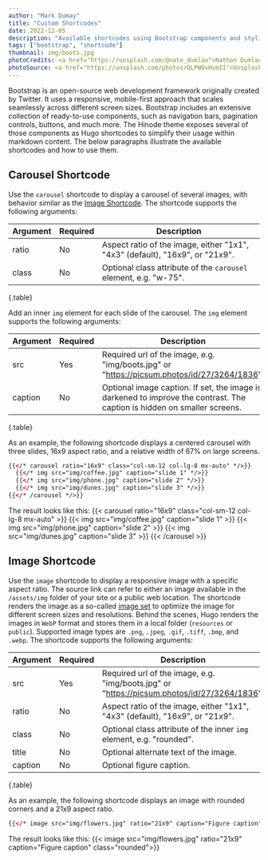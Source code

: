 ```yaml
---
author: "Mark Dumay"
title: "Custom Shortcodes"
date: 2022-12-05
description: "Available shortcodes using Bootstrap components and styling"
tags: ["bootstrap", "shortcode"]
thumbnail: img/boots.jpg
photoCredits: <a href="https://unsplash.com/@nate_dumlao">Nathan Dumlao</a>
photoSource: <a href="https://unsplash.com/photos/QLPWQvHvmII">Unsplash</a>
---
```


Bootstrap is an open-source web development framework originally created by Twitter. It uses a responsive, mobile-first approach that scales seamlessly across different screen sizes. Bootstrap includes an extensive collection of ready-to-use components, such as navigation bars, pagination controls, buttons, and much more. The Hinode theme exposes several of those components as Hugo shortcodes to simplify their usage within markdown content. The below paragraphs illustrate the available shortcodes and how to use them.

## Carousel Shortcode

Use the `carousel` shortcode to display a carousel of several images, with behavior similar as the [Image Shortcode](#image-shortcode). The shortcode supports the following arguments:

| Argument  | Required | Description |
|-----------|----------|-------------|
| ratio     | No  | Aspect ratio of the image, either "1x1", "4x3" (default), "16x9", or "21x9". |
| class     | No  | Optional class attribute of the `carousel` element, e.g. "w-75". |
{.table}

Add an inner `img` element for each slide of the carousel. The `img` element supports the following arguments:

| Argument  | Required | Description |
|-----------|----------|-------------|
| src       | Yes | Required url of the image, e.g. "img/boots.jpg" or "https://picsum.photos/id/27/3264/1836". |
| caption   | No  | Optional image caption. If set, the image is darkened to improve the contrast. The caption is hidden on smaller screens. |
{.table}

As an example, the following shortcode displays a centered carousel with three slides, 16x9 aspect ratio, and a relative width of 67% on large screens.

```html
{{</* carousel ratio="16x9" class="col-sm-12 col-lg-8 mx-auto" */>}}
  {{</* img src="img/coffee.jpg" caption="slide 1" */>}}
  {{</* img src="img/phone.jpg" caption="slide 2" */>}}
  {{</* img src="img/dunes.jpg" caption="slide 3" */>}}
{{</* /carousel */>}}
```

The result looks like this:
{{< carousel ratio="16x9" class="col-sm-12 col-lg-8 mx-auto" >}}
  {{< img src="img/coffee.jpg" caption="slide 1" >}}
  {{< img src="img/phone.jpg" caption="slide 2" >}}
  {{< img src="img/dunes.jpg" caption="slide 3" >}}
{{< /carousel >}}

## Image Shortcode

Use the `image` shortcode to display a responsive image with a specific aspect ratio. The source link can refer to either an image available in the `/assets/img` folder of your site or a public web location. The shortcode renders the image as a so-called [image set][mozilla_image] to optimize the image for different screen sizes and resolutions. Behind the scenes, Hugo renders the images in `WebP` format and stores them in a local folder (`resources` or `public`). Supported image types are `.png`, `.jpeg`, `.gif`, `.tiff`, `.bmp`, and `.webp`. The shortcode supports the following arguments:

| Argument  | Required | Description |
|-----------|----------|-------------|
| src       | Yes | Required url of the image, e.g. "img/boots.jpg" or "https://picsum.photos/id/27/3264/1836". |
| ratio     | No  | Aspect ratio of the image, either "1x1", "4x3" (default), "16x9", or "21x9". |
| class     | No  | Optional class attribute of the inner `img` element, e.g. "rounded". |
| title     | No  | Optional alternate text of the image. |
| caption   | No  | Optional figure caption. |
{.table}

As an example, the following shortcode displays an image with rounded corners and a 21x9 aspect ratio.

```html
{{</* image src="img/flowers.jpg" ratio="21x9" caption="Figure caption" class="rounded" */>}}
```

The result looks like this:
{{< image src="img/flowers.jpg" ratio="21x9" caption="Figure caption" class="rounded">}}

<!-- MARKDOWN MAINTAINED LINKS -->
[mozilla_image]: https://developer.mozilla.org/en-US/docs/Learn/HTML/Multimedia_and_embedding/Responsive_images
